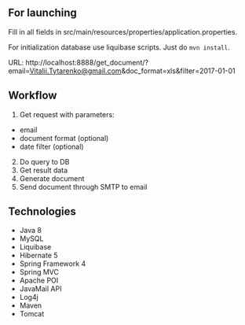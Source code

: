 For launching
-------------------------

Fill in all fields in src/main/resources/properties/application.properties.

For initialization database use liquibase scripts. Just do `mvn install`.

URL: http://localhost:8888/get_document/?email=Vitalii.Tytarenko@gmail.com&doc_format=xls&filter=2017-01-01


Workflow
-------------------------
1. Get request with parameters:
- email
- document format (optional)
- date filter (optional)
2. Do query to DB
3. Get result data
4. Generate document
5. Send document through SMTP to email


Technologies
-------------------------

- Java 8
- MySQL
- Liquibase
- Hibernate 5
- Spring Framework 4
- Spring MVC
- Apache POI
- JavaMail API
- Log4j
- Maven
- Tomcat